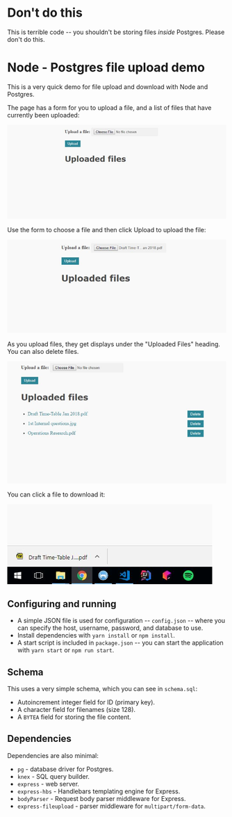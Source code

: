 # Don't do this

This is terrible code -- you shouldn't be storing files _inside_ Postgres. Please don't do this.

# Node - Postgres file upload demo

This is a very quick demo for file upload and download with Node and Postgres.

The page has a form for you to upload a file, and a list of files that have currently been uploaded:

![initial screen](/docs/initialscreen.JPG)

Use the form to choose a file and then click Upload to upload the file:

![fileSelected](/docs/fileSelected.JPG)

As you upload files, they get displays under the "Uploaded Files" heading. You can also delete files.

![multipleFiles](/docs/multipleFiles.JPG)

You can click a file to download it:

![download](/docs/download.jpg)

## Configuring and running

* A simple JSON file is used for configuration -- `config.json` -- where you can specify the host, username, password, and database to use.
* Install dependencies with `yarn install` or `npm install`.
* A start script is included in `package.json` -- you can start the application with `yarn start` or `npm run start`.

## Schema

This uses a very simple schema, which you can see in `schema.sql`:

* Autoincrement integer field for ID (primary key).
* A character field for filenames (size 128).
* A `BYTEA` field for storing the file content.

## Dependencies

Dependencies are also minimal:

* `pg` - database driver for Postgres.
* `knex` - SQL query builder.
* `express` - web server.
* `express-hbs` - Handlebars templating engine for Express.
* `bodyParser` - Request body parser middleware for Express.
* `express-fileupload` - parser middleware for `multipart/form-data`.
